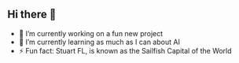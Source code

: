 ## Hi there 👋
- 🔭 I’m currently working on a fun new project
- 🌱 I’m currently learning as much as I can about AI
- ⚡ Fun fact: Stuart FL, is known as the Sailfish Capital of the World
